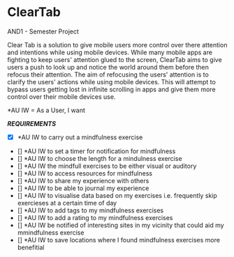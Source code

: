 # ClearTab
AND1 - Semester Project

Clear Tab is a solution to give mobile users more control over there attention and intentions while using mobile devices. While many mobile apps are fighting to keep users'
attention glued to the screen, ClearTab aims to give users a push to look up and notice the world around them before then refocus their attention. The aim of refocusing 
the users' attention is to clarify the users' actions while using mobile devices. This will attempt to bypass users getting lost in infinite scrolling in apps and give
them more control over their mobile devices use.

*AU IW = As a User, I want


***REQUIREMENTS***

- [x] *AU IW to carry out a mindfulness exercise 
- [] *AU IW to set a timer for notification for mindfulness
- [] *AU IW to choose the length for a mindulness exercise
- [] *AU IW the mindfull exercises to be either visual or auditory 
- [] *AU IW to access resources for mindfulness
- [] *AU IW to share my experience with others
- [] *AU IW to be able to journal my experience
- [] *AU IW to visualise data based on my exercises i.e. frequently skip exercieses at a certain time of day
- [] *AU IW to add tags to my mindfulness exercises
- [] *AU IW to add a rating to my mindfulness exercises
- [] *AU IW be notified of interesting sites in my vicinity that could aid my mmindfulness exercise
- [] *AU IW to save locations where I found mindfulness exercises more benefitial 

